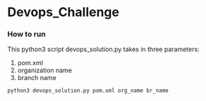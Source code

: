 # Devops_Challenge

### How to run
This python3 script devops_solution.py takes in three parameters:

1. pom.xml
2. organization name
3. branch name

`python3 devops_solution.py pom.xml org_name br_name`